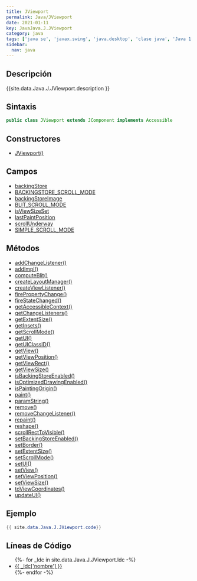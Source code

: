 ```yaml
---
title: JViewport
permalink: Java/JViewport
date: 2021-01-11
key: JavaJava.J.JViewport
category: java
tags: ['java se', 'javax.swing', 'java.desktop', 'clase java', 'Java 1.2']
sidebar: 
  nav: java
---
```


## Descripción
{{site.data.Java.J.JViewport.description }}

## Sintaxis
~~~java
public class JViewport extends JComponent implements Accessible
~~~

## Constructores
* [JViewport()](/Java/JViewport/JViewport/)

## Campos
* [backingStore](/Java/JViewport/backingStore)
* [BACKINGSTORE_SCROLL_MODE](/Java/JViewport/BACKINGSTORE_SCROLL_MODE)
* [backingStoreImage](/Java/JViewport/backingStoreImage)
* [BLIT_SCROLL_MODE](/Java/JViewport/BLIT_SCROLL_MODE)
* [isViewSizeSet](/Java/JViewport/isViewSizeSet)
* [lastPaintPosition](/Java/JViewport/lastPaintPosition)
* [scrollUnderway](/Java/JViewport/scrollUnderway)
* [SIMPLE_SCROLL_MODE](/Java/JViewport/SIMPLE_SCROLL_MODE)

## Métodos
* [addChangeListener()](/Java/JViewport/addChangeListener)
* [addImpl()](/Java/JViewport/addImpl)
* [computeBlit()](/Java/JViewport/computeBlit)
* [createLayoutManager()](/Java/JViewport/createLayoutManager)
* [createViewListener()](/Java/JViewport/createViewListener)
* [firePropertyChange()](/Java/JViewport/firePropertyChange)
* [fireStateChanged()](/Java/JViewport/fireStateChanged)
* [getAccessibleContext()](/Java/JViewport/getAccessibleContext)
* [getChangeListeners()](/Java/JViewport/getChangeListeners)
* [getExtentSize()](/Java/JViewport/getExtentSize)
* [getInsets()](/Java/JViewport/getInsets)
* [getScrollMode()](/Java/JViewport/getScrollMode)
* [getUI()](/Java/JViewport/getUI)
* [getUIClassID()](/Java/JViewport/getUIClassID)
* [getView()](/Java/JViewport/getView)
* [getViewPosition()](/Java/JViewport/getViewPosition)
* [getViewRect()](/Java/JViewport/getViewRect)
* [getViewSize()](/Java/JViewport/getViewSize)
* [isBackingStoreEnabled()](/Java/JViewport/isBackingStoreEnabled)
* [isOptimizedDrawingEnabled()](/Java/JViewport/isOptimizedDrawingEnabled)
* [isPaintingOrigin()](/Java/JViewport/isPaintingOrigin)
* [paint()](/Java/JViewport/paint)
* [paramString()](/Java/JViewport/paramString)
* [remove()](/Java/JViewport/remove)
* [removeChangeListener()](/Java/JViewport/removeChangeListener)
* [repaint()](/Java/JViewport/repaint)
* [reshape()](/Java/JViewport/reshape)
* [scrollRectToVisible()](/Java/JViewport/scrollRectToVisible)
* [setBackingStoreEnabled()](/Java/JViewport/setBackingStoreEnabled)
* [setBorder()](/Java/JViewport/setBorder)
* [setExtentSize()](/Java/JViewport/setExtentSize)
* [setScrollMode()](/Java/JViewport/setScrollMode)
* [setUI()](/Java/JViewport/setUI)
* [setView()](/Java/JViewport/setView)
* [setViewPosition()](/Java/JViewport/setViewPosition)
* [setViewSize()](/Java/JViewport/setViewSize)
* [toViewCoordinates()](/Java/JViewport/toViewCoordinates)
* [updateUI()](/Java/JViewport/updateUI)

## Ejemplo
~~~java
{{ site.data.Java.J.JViewport.code}}
~~~

## Líneas de Código
<ul>
{%- for _ldc in site.data.Java.J.JViewport.ldc -%}
   <li>
       <a href="{{_ldc['url'] }}">{{ _ldc['nombre'] }}</a>
   </li>
{%- endfor -%}
</ul>
